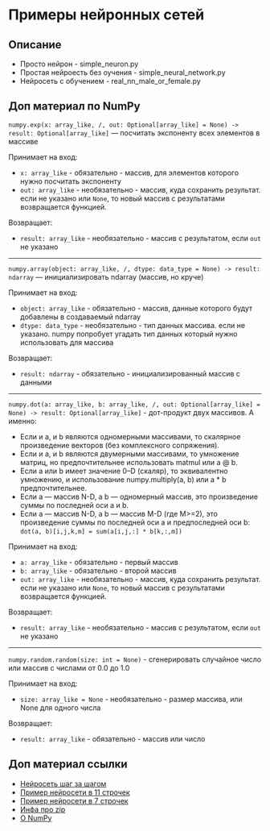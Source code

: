 # Примеры нейронных сетей
## Описание 
- Просто нейрон - simple_neuron.py
- Простая нейроесть без оучения - simple_neural_network.py
- Нейросеть с обучением - real_nn_male_or_female.py

## Доп материал по NumPy
`numpy.exp(x: array_like, /, out: Optional[array_like] = None) -> result: Optional[array_like]` — посчитать экспоненту всех элементов в массиве

Принимает на вход:
- `x: array_like` - обязательно - массив, для элементов которого нужно посчитать экспоненту
- `out: array_like` - необязательно - массив, куда сохранить результат. если не указано или `None`, то новый массив с результатами возвращается функцией.
  
Возвращает:
- `result: array_like` - необязательно - массив с результатом, если `out` не указано
  
---

`numpy.array(object: array_like, /, dtype: data_type = None) -> result: ndarray` — инициализировать ndarray (массив, но круче)

Принимает на вход:
- `object: array_like` - обязательно - массив, данные которого будут добавлены в создаваемый ndarray
- `dtype: data_type` - необязательно - тип данных массива. если не указано. numpy попробует угадать тип данных который нужно использовать для массива
  
Возвращает:
- `result: ndarray` - обязательно - инициализированный массив с данными

---

`numpy.dot(a: array_like, b: array_like, /, out: Optional[array_like] = None) -> result: Optional[array_like]` - дот-продукт двух массивов. А именно:
- Если и a, и b являются одномерными массивами, то скалярное произведение векторов (без комплексного сопряжения).
- Если и a, и b являются двумерными массивами, то умножение матриц, но предпочтительнее использовать matmul или a @ b.
- Если a или b имеет значение 0–D (скаляр), то эквивалентно умножению, и использование numpy.multiply(a, b) или a * b предпочтительнее.
- Если a — массив N-D, а b — одномерный массив, это произведение суммы по последней оси a и b.
- Если a — массив N-D, а b — массив M-D (где M>=2), это произведение суммы по последней оси a и предпоследней оси b:<br>
    `dot(a, b)[i,j,k,m] = sum(a[i,j,:] * b[k,:,m])`

Принимает на вход:
- `a: array_like` - обязательно - первый массив
- `b: array_like` - обязательно - второй массив
- `out: array_like` - необязательно - массив, куда сохранить результат. если не указано или `None`, то новый массив с результатами возвращается функцией.

Возвращает:
- `result: array_like` - необязательно - массив с результатом, если `out` не указано

---

`numpy.random.random(size: int = None)` - сгенерировать случайное число или массив с числами от 0.0 до 1.0

Принимает на вход:
- `size: array_like = None` - необязательно - размер массива, или None для одного числа

Возвращает:
- `result: array_like` - обязательно - массив или число

## Доп материал ссылки 
- [Нейросеть шаг за шагом](https://blog.skillfactory.ru/kak-postroit-svoyu-pervuyu-nejronnuyu-set-napisav-9-strochek-na-python/)
- [Пример нейросети в 11 строчек](https://habr.com/ru/post/271563/)
- [Пример нейросети в 7 строчек](https://neurohive.io/ru/tutorial/prostaja-nejronnaja-set-python/)
- [Инфа про zip](http://pythonicway.com/python-functinal-programming)
- [О NumPy](https://habr.com/ru/post/352678/)
